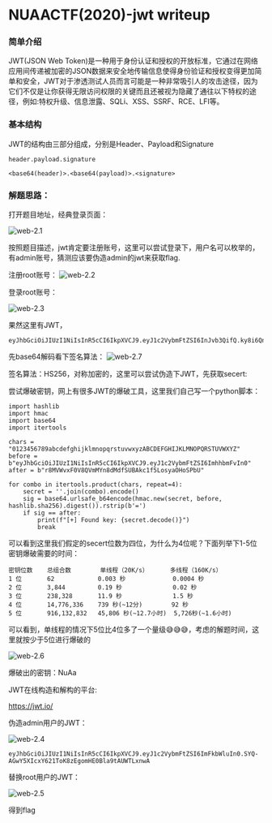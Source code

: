 # NUAACTF(2020)-jwt writeup

### 简单介绍

JWT(JSON Web Token)是一种用于身份认证和授权的开放标准，它通过在网络应用间传递被加密的JSON数据来安全地传输信息使得身份验证和授权变得更加简单和安全，JWT对于渗透测试人员而言可能是一种非常吸引人的攻击途径，因为它们不仅是让你获得无限访问权限的关键而且还被视为隐藏了通往以下特权的途径，例如:特权升级、信息泄露、SQLi、XSS、SSRF、RCE、LFI等。

### 基本结构

JWT的结构由三部分组成，分别是Header、Payload和Signature

```
header.payload.signature

<base64(header)>.<base64(payload)>.<signature>
```

### 解题思路：

打开题目地址，经典登录页面：

![web-2.1](C:\Users\wlen\Desktop\img2\web-2.1.png)

按照题目描述，jwt肯定要注册账号，这里可以尝试登录下，用户名可以枚举的，有admin账号，猜测应该要伪造admin的jwt来获取flag.

注册root账号：
![web-2.2](C:\Users\wlen\Desktop\img2\web-2.2.png)

登录root账号：

![web-2.3](C:\Users\wlen\Desktop\img2\web-2.3.png)

果然这里有JWT，

```
eyJhbGciOiJIUzI1NiIsInR5cCI6IkpXVCJ9.eyJ1c2VybmFtZSI6InJvb3QifQ.ky8i6QnQs2Sb2X9sbzwpkAhlfTnmwnpfDP7ou8sVnNU
```

先base64解码看下签名算法：
![web-2.7](C:\Users\wlen\Desktop\img2\web-2.7.png)

签名算法：HS256，对称加密的，这里可以尝试伪造下JWT，先获取secert:

尝试爆破密钥，网上有很多JWT的爆破工具，这里我们自己写一个python脚本：

```
import hashlib
import hmac
import base64
import itertools

chars = "0123456789abcdefghijklmnopqrstuvwxyzABCDEFGHIJKLMNOPQRSTUVWXYZ"
before = b"eyJhbGciOiJIUzI1NiIsInR5cCI6IkpXVCJ9.eyJ1c2VybmFtZSI6ImhhbmFvIn0"
after = b"r8MVWvxF0V8QVmMYn8dMdfSUBAkc1f5LosyaOHoSPbU"

for combo in itertools.product(chars, repeat=4):
    secret = ''.join(combo).encode()
    sig = base64.urlsafe_b64encode(hmac.new(secret, before, hashlib.sha256).digest()).rstrip(b'=')
    if sig == after:
        print(f"[+] Found key: {secret.decode()}")
        break
```

可以看到这里我们假定的secert位数为四位，为什么为4位呢？下面列举下1-5位密钥爆破需要的时间：

```
密钥位数	总组合数		单线程（20K/s）		多线程（160K/s）	
1 位		  62			0.003 秒				0.0004 秒	
2 位		  3,844		    0.19 秒				0.02 秒	
3 位		  238,328		11.9 秒				1.5 秒	
4 位		  14,776,336	739 秒(~12分)	       92 秒	
5 位		  916,132,832	45,806 秒(~12.7小时)  5,726秒(~1.6小时)	
```

可以看到，单线程的情况下5位比4位多了一个量级😅😅😅，考虑的解题时间，这里就按少于5位进行爆破的

![web-2.6](C:\Users\wlen\Desktop\img2\web-2.6.png)

爆破出的密钥：NuAa

JWT在线构造和解构的平台:

https://jwt.io/

伪造admin用户的JWT：

![web-2.4](C:\Users\wlen\Desktop\img2\web-2.4.png)

```
eyJhbGciOiJIUzI1NiIsInR5cCI6IkpXVCJ9.eyJ1c2VybmFtZSI6ImFkbWluIn0.SYQ-AGwY5XIcxY621ToK8zEgomHE0Bla9tAUWTLxnwA
```

替换root用户的JWT：

![web-2.5](C:\Users\wlen\Desktop\img2\web-2.5.png)

得到flag
